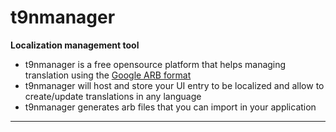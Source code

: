 # t9nmanager
**Localization management tool**
- t9nmanager is a free opensource platform that helps managing translation using the [Google ARB format](https://github.com/google/app-resource-bundle)
- t9nmanager will host and store your UI entry to be localized and allow to create/update translations in any language 
- t9nmanager generates arb files that you can import in your application 
---
